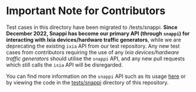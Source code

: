 # Important Note for Contributors

Test cases in this directory have been migrated to /tests/snappi. **Since December 2022, Snappi has become our primary API (through `snappi`) for interacting with Ixia devices/hardware traffic generators**, while we are deprecating the existing `ixia` API from our test repository. Any new test cases from contributors requiring the use of any *Ixia devices/hardware traffic generators* should utilise the `snappi` API, and any new pull requests which still calls the `ixia` API will be disregarded.

You can find more information on the `snappi` API such as its usage [here](https://github.com/open-traffic-generator/snappi-ixnetwork) or by viewing the code in the [tests/snappi](https://github.com/sonic-net/sonic-mgmt/tree/master/tests/snappi) directory of this repository.
